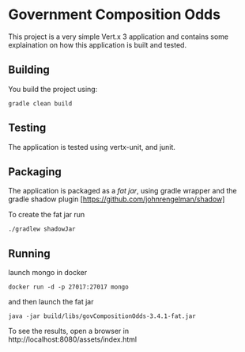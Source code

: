 # Government Composition Odds

This project is a very simple Vert.x 3 application and contains some explaination on how this application is built
and tested.

## Building

You build the project using:

```
gradle clean build
```

## Testing

The application is tested using vertx-unit, and junit.

## Packaging

The application is packaged as a _fat jar_, using gradle wrapper and the gradle shadow plugin [https://github.com/johnrengelman/shadow]

To create the fat jar run
```
./gradlew shadowJar
```
## Running

launch mongo in docker
```
docker run -d -p 27017:27017 mongo
```
and then launch the fat jar
```
java -jar build/libs/govCompositionOdds-3.4.1-fat.jar
```

To see the results, open a browser in http://localhost:8080/assets/index.html
